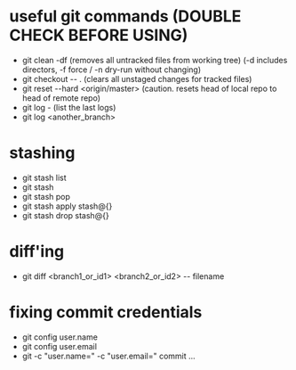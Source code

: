 # useful git commands (DOUBLE CHECK BEFORE USING)

*  git clean -df (removes all untracked files from working tree) (-d includes directors, -f force / -n dry-run without changing)
*  git checkout -- . (clears all unstaged changes for tracked files)
*  git reset --hard <origin/master> (caution. resets head of local repo to head of remote repo)
*  git log -<number> (list the last <number> logs)
*  git log <another_branch>

# stashing

*  git stash list
*  git stash
*  git stash pop
*  git stash apply stash@{<revision>}
*  git stash drop stash@{<revision>}

# diff'ing

*  git diff <branch1_or_id1> <branch2_or_id2> -- filename

# fixing commit credentials
*  git config user.name <username>
*  git config user.email <email>
*  git -c "user.name=<uname>" -c "user.email=<email>" commit ...
